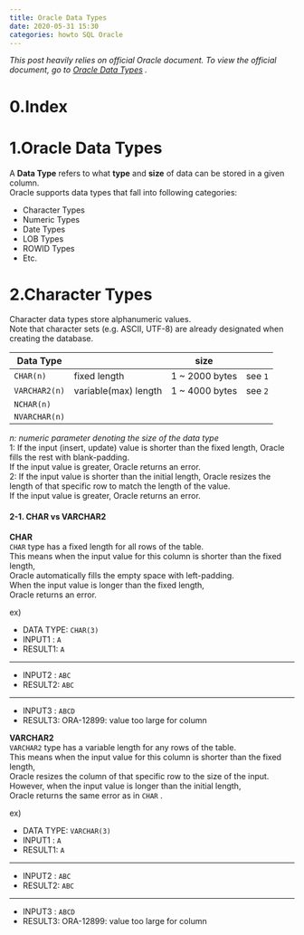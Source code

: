 ```yaml
---
title: Oracle Data Types
date: 2020-05-31 15:30
categories: howto SQL Oracle
---
```


*This post heavily relies on official Oracle document. To view the official document, go to [Oracle Data Types](https://docs.oracle.com/cd/B28359_01/server.111/b28318/datatype.htm#CNCPT012) .*

# 0.Index

# 1.Oracle Data Types

A **Data Type** refers to what **type** and **size** of data can be stored in a given column.  
Oracle supports data types that fall into following categories:  
* Character Types
* Numeric Types
* Date Types
* LOB Types
* ROWID Types
* Etc.

# 2.Character Types

Character data types store alphanumeric values.   
Note that character sets (e.g. ASCII, UTF-8) are already designated when creating the database.  

|Data Type|   |size|   |
|---------|---|----|---|
|`CHAR(n)`   |fixed length|1 ~ 2000 bytes|see `1`|
|`VARCHAR2(n)`|variable(max) length|1 ~ 4000 bytes|see `2`|
|`NCHAR(n)`| | | |
|`NVARCHAR(n)`| | | |

*n: numeric parameter denoting the size of the data type*  
1: If the input (insert, update) value is shorter than the fixed length, Oracle fills the rest with blank-padding.  
   If the input value is greater, Oracle returns an error.  
2: If the input value is shorter than the initial length, Oracle resizes the length of that specific row to match the length of the value.  
If the input value is greater, Oracle returns an error.

#### 2-1. CHAR vs VARCHAR2 ####  
**CHAR**  
`CHAR` type has a fixed length for all rows of the table.  
This means when the input value for this column is shorter than the fixed length,  
Oracle automatically fills the empty space with left-padding.  
When the input value is longer than the fixed length,  
Oracle returns an error.  

ex)  
* DATA TYPE: `CHAR(3)`  
* INPUT1 : `A`  
* RESULT1: `A  `  
---
* INPUT2 : `ABC`
* RESULT2: `ABC`
---
* INPUT3 : `ABCD`
* RESULT3: ORA-12899: value too large for column

**VARCHAR2**  
`VARCHAR2` type has a variable length for any rows of the table.  
This means when the input value for this column is shorter than the fixed length,  
Oracle resizes the column of that specific row to the size of the input.  
However, when the input value is longer than the initial length,  
Oracle returns the same error as in `CHAR` .  

ex)  
* DATA TYPE: `VARCHAR(3)`  
* INPUT1 : `A`  
* RESULT1: `A`  
---
* INPUT2 : `ABC`
* RESULT2: `ABC`
---
* INPUT3 : `ABCD`
* RESULT3: ORA-12899: value too large for column

